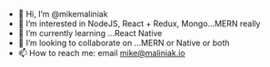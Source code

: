 - 👋 Hi, I’m @mikemaliniak
- 👀 I’m interested in NodeJS, React + Redux, Mongo...MERN really
- 🌱 I’m currently learning ...React Native
- 💞️ I’m looking to collaborate on ...MERN or Native or both
- 📫 How to reach me: email mike@maliniak.io

<!---
mikemaliniak/mikemaliniak is a ✨ special ✨ repository because its `README.md` (this file) appears on your GitHub profile.
You can click the Preview link to take a look at your changes.
--->
